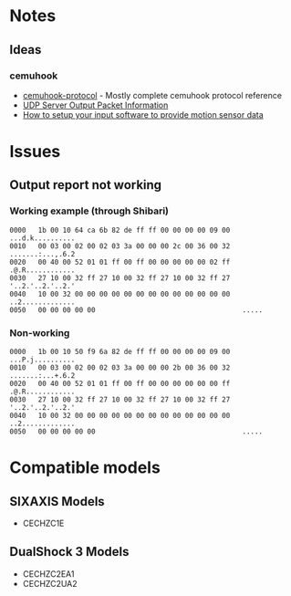 # Notes

## Ideas

### cemuhook

- [cemuhook-protocol](https://v1993.github.io/cemuhook-protocol/) - Mostly complete cemuhook protocol reference
- [UDP Server Output Packet Information](https://github.com/Ryochan7/DS4Windows/wiki/UDP-Server-Output-Packet-Information)
- [How to setup your input software to provide motion sensor data](https://cemuhook.sshnuke.net/padudpserver.html)

# Issues

## Output report not working

### Working example (through Shibari)

```text
0000   1b 00 10 64 ca 6b 82 de ff ff 00 00 00 00 09 00   ...d.k..........
0010   00 03 00 02 00 02 03 3a 00 00 00 2c 00 36 00 32   .......:...,.6.2
0020   00 40 00 52 01 01 ff 00 ff 00 00 00 00 00 02 ff   .@.R............
0030   27 10 00 32 ff 27 10 00 32 ff 27 10 00 32 ff 27   '..2.'..2.'..2.'
0040   10 00 32 00 00 00 00 00 00 00 00 00 00 00 00 00   ..2.............
0050   00 00 00 00 00                                    .....
```

### Non-working

```text
0000   1b 00 10 50 f9 6a 82 de ff ff 00 00 00 00 09 00   ...P.j..........
0010   00 03 00 02 00 02 03 3a 00 00 00 2b 00 36 00 32   .......:...+.6.2
0020   00 40 00 52 01 01 ff 00 ff 00 00 00 00 00 00 ff   .@.R............
0030   27 10 00 32 ff 27 10 00 32 ff 27 10 00 32 ff 27   '..2.'..2.'..2.'
0040   10 00 32 00 00 00 00 00 00 00 00 00 00 00 00 00   ..2.............
0050   00 00 00 00 00                                    .....
```

# Compatible models

## SIXAXIS Models

- CECHZC1E

## DualShock 3 Models

- CECHZC2EA1
- CECHZC2UA2
